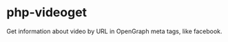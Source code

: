 php-videoget
============

Get information about video by URL in OpenGraph meta tags, like facebook.

